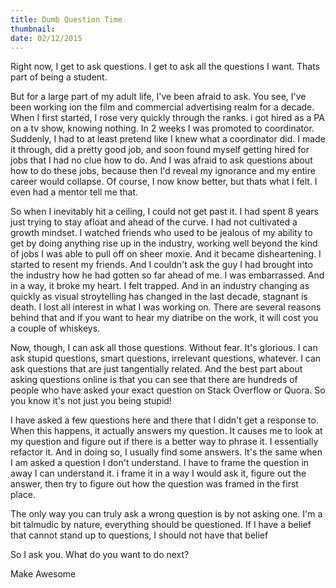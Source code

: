 ```yaml
---
title: Dumb Question Time
thumbnail:
date: 02/12/2015
---
```


Right now, I get to ask questions. I get to ask all the questions I want. Thats part of being a student.

But for a large part of my adult life, I've been afraid to ask. You see, I've been working ion the film and commercial advertising realm for a decade. When I first started, I rose very quickly through the ranks. i got hired as a PA on a tv show, knowing nothing. In 2 weeks I was promoted to coordinator. Suddenly, I had to at least pretend like I knew what a coordinator did. I made it through, did a pretty good job, and soon found myself getting hired for jobs that I had no clue how to do. And I was afraid to ask questions about how to do these jobs, because then I'd reveal my ignorance and my entire career would collapse. Of course, I now know better, but thats what I felt. I even had a mentor tell me that.

So when I inevitably hit a ceiling, I could not get past it. I had spent 8 years just trying to stay afloat and ahead of the curve. I had not cultivated a growth mindset. I watched friends who used to be jealous of my ability to get by doing anything rise up in the industry, working well beyond the kind of jobs I was able to pull off on sheer moxie. And it became disheartening. I started to resent my friends. And I couldn't ask the guy I had brought into the industry how he had gotten so far ahead of me. I was embarrassed. And in a way, it broke my heart. I felt trapped. And in an industry changing as quickly as visual stroytelling has changed in the last decade, stagnant is death. I lost all interest in what I was working on. There are several reasons behind that and if you want to hear my diatribe on the work, it will cost you a couple of whiskeys.

Now, though, I can ask all those questions. Without fear. It's glorious. I can ask stupid questions, smart questions, irrelevant questions, whatever. I can ask questions that are just tangentially related. And the best part about asking questions online is that you can see that there are hundreds of people who have asked your exact question on Stack Overflow or Quora. So you know it's not just you being stupid!

I have asked a few questions here and there that I didn't get a response to. When this happens, it actually answers my question. It causes me to look at my question and figure out if there is a better way to phrase it. I essentially refactor it. And in doing so, I usually find some answers. It's the same when I am asked a question I don't understand. I have to frame the question in away I can understand it. i frame it in a way I would ask it, figure out the answer, then try to figure out how the question was framed in the first place.

The only way you can truly ask a wrong question is by not asking one. I'm a bit talmudic by nature, everything should be questioned. If I have a belief that cannot stand up to questions, I should not have that belief

So I ask you. What do you want to do next?

Make Awesome
